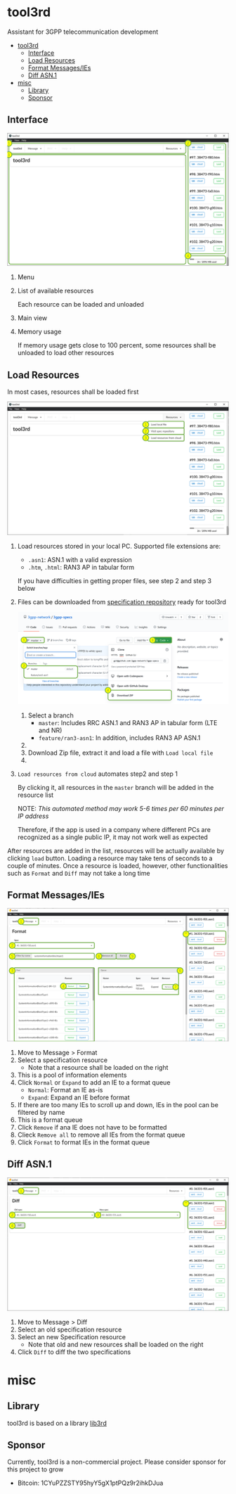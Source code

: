 # tool3rd

Assistant for 3GPP telecommunication development

- [tool3rd](#tool3rd)
  - [Interface](#interface)
  - [Load Resources](#load-resources)
  - [Format Messages/IEs](#format-messagesies)
  - [Diff ASN.1](#diff-asn1)
- [misc](#misc)
  - [Library](#library)
  - [Sponsor](#sponsor)

## Interface

![](/internals/img/interface.png)

1. Menu
2. List of available resources

   Each resource can be loaded and unloaded

3. Main view
4. Memory usage

   If memory usage gets close to 100 percent, some resources shall be unloaded to load other resources

## Load Resources

In most cases, resources shall be loaded first

![](/internals/img/load_resources.png)

1. Load resources stored in your local PC. Supported file extensions are:

   - `.asn1`: ASN.1 with a valid expression
   - `.htm`, `.html`: RAN3 AP in tabular form

   If you have difficulties in getting proper files, see step 2 and step 3 below

2. Files can be downloaded from [specification repository][3gpp-specs] ready for tool3rd

   ![](/internals/img/repository.png)

   1. Select a branch
      - `master`: Includes RRC ASN.1 and RAN3 AP in tabular form (LTE and NR)
      - `feature/ran3-asn1`: In addition, includes RAN3 AP ASN.1
   2.
   3. Download Zip file, extract it and load a file with `Load local file`
   4.

3. `Load resources from cloud` automates step2 and step 1

   By clicking it, all resources in the `master` branch will be added in the resource list

   NOTE: _This automated method may work 5-6 times per 60 minutes per IP address_

   Therefore, if the app is used in a company where different PCs are recognized as a single public IP, it may not work well as expected

After resources are added in the list, resources will be actually available by clicking `load` button. Loading a resource may take tens of seconds to a couple of minutes. Once a resource is loaded, however, other functionalities such as `Format` and `Diff` may not take a long time

## Format Messages/IEs

![](/internals/img/format.png)

1. Move to Message > Format
2. Select a specification resource
   - Note that a resource shall be loaded on the right
3. This is a pool of information elements
4. Click `Normal` or `Expand` to add an IE to a format queue
   - `Normal`: Format an IE as-is
   - `Expand`: Expand an IE before format
5. If there are too many IEs to scroll up and down, IEs in the pool can be filtered by name
6. This is a format queue
7. Click `Remove` if ana IE does not have to be formatted
8. Clieck `Remove all` to remove all IEs from the format queue
9. Click `Format` to format IEs in the format queue

## Diff ASN.1

![](/internals/img/diff.png)

1. Move to Message > Diff
2. Select an old specification resource
3. Select an new Specification resource
   - Note that old and new resources shall be loaded on the right
4. Click `Diff` to diff the two specifications

[3gpp-specs]: https://github.com/3gpp-network/3gpp-specs

# misc

## Library

tool3rd is based on a library [lib3rd](https://github.com/3gpp-network/lib3rd)

## Sponsor

Currently, tool3rd is a non-commercial project.
Please consider sponsor for this project to grow

- Bitcoin: 1CYuPZZSTY95hyY5gX1ptPQz9r2ihkDJua
